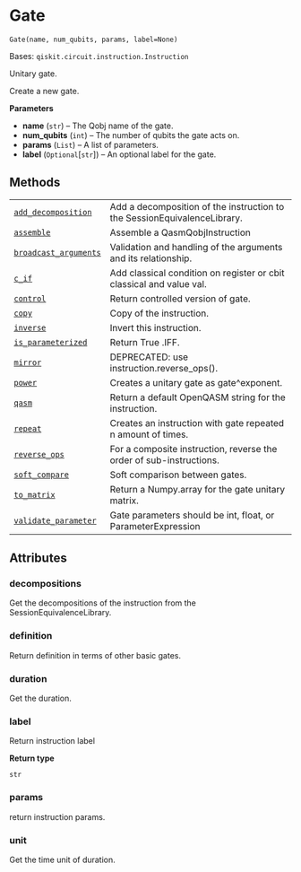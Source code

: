 # Gate

<span id="undefined" />

`Gate(name, num_qubits, params, label=None)`

Bases: `qiskit.circuit.instruction.Instruction`

Unitary gate.

Create a new gate.

**Parameters**

*   **name** (`str`) – The Qobj name of the gate.
*   **num\_qubits** (`int`) – The number of qubits the gate acts on.
*   **params** (`List`) – A list of parameters.
*   **label** (`Optional`\[`str`]) – An optional label for the gate.

## Methods

|                                                                                                                                                    |                                                                          |
| -------------------------------------------------------------------------------------------------------------------------------------------------- | ------------------------------------------------------------------------ |
| [`add_decomposition`](qiskit.circuit.Gate.add_decomposition#qiskit.circuit.Gate.add_decomposition "qiskit.circuit.Gate.add_decomposition")         | Add a decomposition of the instruction to the SessionEquivalenceLibrary. |
| [`assemble`](qiskit.circuit.Gate.assemble#qiskit.circuit.Gate.assemble "qiskit.circuit.Gate.assemble")                                             | Assemble a QasmQobjInstruction                                           |
| [`broadcast_arguments`](qiskit.circuit.Gate.broadcast_arguments#qiskit.circuit.Gate.broadcast_arguments "qiskit.circuit.Gate.broadcast_arguments") | Validation and handling of the arguments and its relationship.           |
| [`c_if`](qiskit.circuit.Gate.c_if#qiskit.circuit.Gate.c_if "qiskit.circuit.Gate.c_if")                                                             | Add classical condition on register or cbit classical and value val.     |
| [`control`](qiskit.circuit.Gate.control#qiskit.circuit.Gate.control "qiskit.circuit.Gate.control")                                                 | Return controlled version of gate.                                       |
| [`copy`](qiskit.circuit.Gate.copy#qiskit.circuit.Gate.copy "qiskit.circuit.Gate.copy")                                                             | Copy of the instruction.                                                 |
| [`inverse`](qiskit.circuit.Gate.inverse#qiskit.circuit.Gate.inverse "qiskit.circuit.Gate.inverse")                                                 | Invert this instruction.                                                 |
| [`is_parameterized`](qiskit.circuit.Gate.is_parameterized#qiskit.circuit.Gate.is_parameterized "qiskit.circuit.Gate.is_parameterized")             | Return True .IFF.                                                        |
| [`mirror`](qiskit.circuit.Gate.mirror#qiskit.circuit.Gate.mirror "qiskit.circuit.Gate.mirror")                                                     | DEPRECATED: use instruction.reverse\_ops().                              |
| [`power`](qiskit.circuit.Gate.power#qiskit.circuit.Gate.power "qiskit.circuit.Gate.power")                                                         | Creates a unitary gate as gate^exponent.                                 |
| [`qasm`](qiskit.circuit.Gate.qasm#qiskit.circuit.Gate.qasm "qiskit.circuit.Gate.qasm")                                                             | Return a default OpenQASM string for the instruction.                    |
| [`repeat`](qiskit.circuit.Gate.repeat#qiskit.circuit.Gate.repeat "qiskit.circuit.Gate.repeat")                                                     | Creates an instruction with gate repeated n amount of times.             |
| [`reverse_ops`](qiskit.circuit.Gate.reverse_ops#qiskit.circuit.Gate.reverse_ops "qiskit.circuit.Gate.reverse_ops")                                 | For a composite instruction, reverse the order of sub-instructions.      |
| [`soft_compare`](qiskit.circuit.Gate.soft_compare#qiskit.circuit.Gate.soft_compare "qiskit.circuit.Gate.soft_compare")                             | Soft comparison between gates.                                           |
| [`to_matrix`](qiskit.circuit.Gate.to_matrix#qiskit.circuit.Gate.to_matrix "qiskit.circuit.Gate.to_matrix")                                         | Return a Numpy.array for the gate unitary matrix.                        |
| [`validate_parameter`](qiskit.circuit.Gate.validate_parameter#qiskit.circuit.Gate.validate_parameter "qiskit.circuit.Gate.validate_parameter")     | Gate parameters should be int, float, or ParameterExpression             |

## Attributes

<span id="undefined" />

### decompositions

Get the decompositions of the instruction from the SessionEquivalenceLibrary.

<span id="undefined" />

### definition

Return definition in terms of other basic gates.

<span id="undefined" />

### duration

Get the duration.

<span id="undefined" />

### label

Return instruction label

**Return type**

`str`

<span id="undefined" />

### params

return instruction params.

<span id="undefined" />

### unit

Get the time unit of duration.
